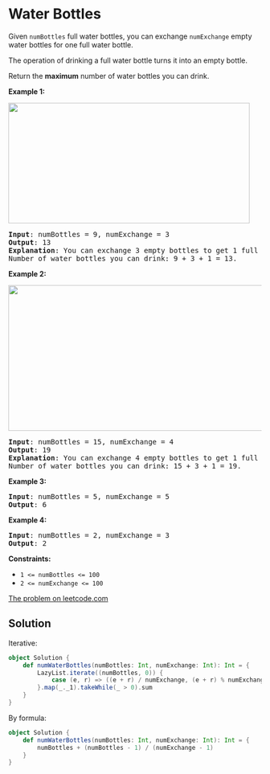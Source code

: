 # Water Bottles

Given `numBottles` full water bottles, you can exchange `numExchange`
empty water bottles for one full water bottle.

The operation of drinking a full water bottle turns it into an empty
bottle.

Return the **maximum** number of water bottles you can drink.

**Example 1:**

<img src="https://assets.leetcode.com/uploads/2020/07/01/sample_1_1875.png" width="480" height="240">

<pre>
<b>Input</b>: numBottles = 9, numExchange = 3
<b>Output</b>: 13
<b>Explanation</b>: You can exchange 3 empty bottles to get 1 full water bottle.
Number of water bottles you can drink: 9 + 3 + 1 = 13.
</pre>

**Example 2:**

<img src="https://assets.leetcode.com/uploads/2020/07/01/sample_2_1875.png" width="790" height="290">

<pre>
<b>Input</b>: numBottles = 15, numExchange = 4
<b>Output</b>: 19
<b>Explanation</b>: You can exchange 4 empty bottles to get 1 full water bottle. 
Number of water bottles you can drink: 15 + 3 + 1 = 19.
</pre>

**Example 3:**
<pre>
<b>Input</b>: numBottles = 5, numExchange = 5
<b>Output</b>: 6
</pre>

**Example 4:**
<pre>
<b>Input</b>: numBottles = 2, numExchange = 3
<b>Output</b>: 2
</pre>

**Constraints:**

* `1 <= numBottles <= 100`
* `2 <= numExchange <= 100`


[The problem on leetcode.com](https://leetcode.com/problems/water-bottles/)

## Solution

Iterative:

```scala
object Solution {
    def numWaterBottles(numBottles: Int, numExchange: Int): Int = {
        LazyList.iterate((numBottles, 0)) {
            case (e, r) => ((e + r) / numExchange, (e + r) % numExchange)
        }.map(_._1).takeWhile(_ > 0).sum
    }
}
```

By formula:

```scala
object Solution {
    def numWaterBottles(numBottles: Int, numExchange: Int): Int = {
        numBottles + (numBottles - 1) / (numExchange - 1)
    }
}
```
